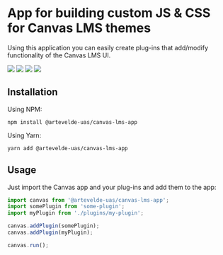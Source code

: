 # App for building custom JS & CSS for Canvas LMS themes

Using this application you can easily create plug-ins that add/modify functionality of the Canvas LMS UI.

[![](https://img.shields.io/npm/v/@artevelde-uas/canvas-lms-app.svg)](https://www.npmjs.com/package/@artevelde-uas/canvas-lms-app)
[![](https://img.shields.io/github/license/artevelde-uas/canvas-lms-app.svg)](https://spdx.org/licenses/MIT)
[![](https://img.shields.io/npm/dt/@artevelde-uas/canvas-lms-app.svg)](https://www.npmjs.com/package/@artevelde-uas/canvas-lms-app)
[![](https://img.shields.io/librariesio/github/artevelde-uas/canvas-lms-app.svg)](https://libraries.io/npm/@artevelde-uas%2Fcanvas-lms-app)

## Installation

Using NPM:

    npm install @artevelde-uas/canvas-lms-app

Using Yarn:

    yarn add @artevelde-uas/canvas-lms-app

## Usage

Just import the Canvas app and your plug-ins and add them to the app:

```javascript
import canvas from '@artevelde-uas/canvas-lms-app';
import somePlugin from 'some-plugin';
import myPlugin from './plugins/my-plugin';

canvas.addPlugin(somePlugin);
canvas.addPlugin(myPlugin);

canvas.run();

```
